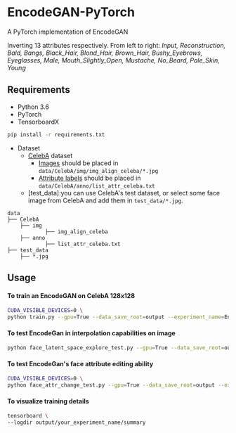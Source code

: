 # EncodeGAN-PyTorch

A PyTorch implementation of EncodeGAN

Inverting 13 attributes respectively. From left to right: _Input, Reconstruction, Bald, Bangs, Black_Hair, Blond_Hair, Brown_Hair, Bushy_Eyebrows, Eyeglasses, Male, Mouth_Slightly_Open, Mustache, No_Beard, Pale_Skin, Young_

## Requirements

* Python 3.6
* PyTorch
* TensorboardX

```bash
pip install -r requirements.txt
```

* Dataset
  * [CelebA](http://mmlab.ie.cuhk.edu.hk/projects/CelebA.html) dataset
    * [Images](https://www.dropbox.com/sh/8oqt9vytwxb3s4r/AADSNUu0bseoCKuxuI5ZeTl1a/Img?dl=0&preview=img_align_celeba.zip) should be placed in `data/CelebA/img/img_align_celeba/*.jpg`
    * [Attribute labels](https://www.dropbox.com/sh/8oqt9vytwxb3s4r/AAA8YmAHNNU6BEfWMPMfM6r9a/Anno?dl=0&preview=list_attr_celeba.txt) should be placed in `data/CelebA/anno/list_attr_celeba.txt`
  * [test_data]:you can use CelebA's test dataset, or select some face image from CelebA and add them in `test_data/*.jpg`.
```text
data
├── CelebA
    ├── img
            ├── img_align_celeba
    ├── anno
            ├── list_attr_celeba.txt
├── test_data
    ├── *.jpg
```

## Usage

#### To train an EncodeGAN on CelebA 128x128

```bash
CUDA_VISIBLE_DEVICES=0 \
python train.py --gpu=True --data_save_root=output --experiment_name=Encode_GAN --total_steps=100000 --latent_dim=128 --batch_size=32 --b1=0 --b2=0.999 --data_path='data/CelebA/img/img_align_celeba' --attr_path='data/CelebA/anno/list_attr_celeba.txt' --data_save_root='output' --E_mode='enc' --n_e=2
```

#### To test EncodeGan in interpolation capabilities on image

```bash
python face_latent_space_explore_test.py --gpu=True --data_save_root=output --experiment_name=face_latent_space_explore_test --weight_path=output/Encode_GAN/checkpoint/weights.99999.pth --setting_path=output/Encode_GAN/setting.txt --test_data_path=test_data
```

#### To test EncodeGan's face attribute editing ability
```bash
CUDA_VISIBLE_DEVICES=0 \
python face_attr_change_test.py --gpu=True --data_save_root=output --experiment_name=face_attr_change_test --data_path=data/CelebA/img/img_align_celeba --attr_path=data/CelebA/anno/list_attr_celeba.txt --data_save_root=output --weight_path=output/Encode_GAN/checkpoint/weights.99999.pth --setting_path=output/Encode_GAN/setting.txt --test_data_path=test_data
```

#### To visualize training details

```bash
tensorboard \
--logdir output/your_experiment_name/summary
```